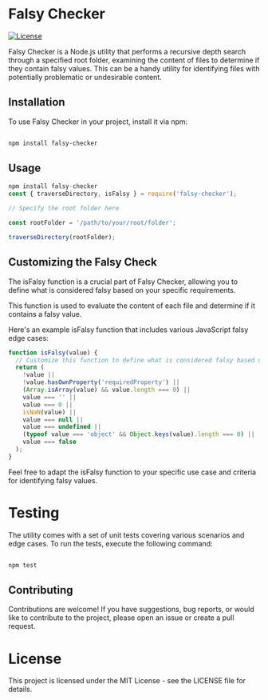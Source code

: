 # Falsy Checker

[![License](https://img.shields.io/badge/license-MIT-blue.svg)](LICENSE)

Falsy Checker is a Node.js utility that performs a recursive depth search through a specified root folder, examining the content of files to determine if they contain falsy values. This can be a handy utility for identifying files with potentially problematic or undesirable content.

## Installation

To use Falsy Checker in your project, install it via npm:

```bash

npm install falsy-checker

```

## Usage

```javascript
npm install falsy-checker
const { traverseDirectory, isFalsy } = require('falsy-checker');

// Specify the root folder here

const rootFolder = '/path/to/your/root/folder';

traverseDirectory(rootFolder);
```
## Customizing the Falsy Check

The isFalsy function is a crucial part of Falsy Checker, allowing you to define what is considered falsy based on your specific requirements. 

This function is used to evaluate the content of each file and determine if it contains a falsy value.

Here's an example isFalsy function that includes various JavaScript falsy edge cases:

```javascript
function isFalsy(value) {
  // Customize this function to define what is considered falsy based on your requirements
  return (
    !value ||
    !value.hasOwnProperty('requiredProperty') ||
    (Array.isArray(value) && value.length === 0) ||
    value === '' ||
    value === 0 ||
    isNaN(value) ||
    value === null ||
    value === undefined ||
    (typeof value === 'object' && Object.keys(value).length === 0) ||
    value === false
  );
}

```
Feel free to adapt the isFalsy function to your specific use case and criteria for identifying falsy values.


# Testing

The utility comes with a set of unit tests covering various scenarios and edge cases. To run the tests, execute the following command:

```bash

npm test

```

## Contributing

Contributions are welcome! If you have suggestions, bug reports, or would like to contribute to the project, please open an issue or create a pull request.

# License
This project is licensed under the MIT License - see the LICENSE file for details.

